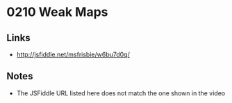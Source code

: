 0210 Weak Maps
======

Links
------
+ http://jsfiddle.net/msfrisbie/w6bu7d0q/

Notes
------
+ The JSFiddle URL listed here does not match the one shown in the video
